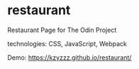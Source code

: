 # restaurant
Restaurant Page for The Odin Project

technologies: CSS, JavaScript, Webpack

Demo: https://kzyzzz.github.io/restaurant/
